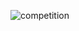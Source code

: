 ![competition](https://road-to-kaggle-grandmaster.vercel.app/api/badges/{adekhovich}/competition/light)
